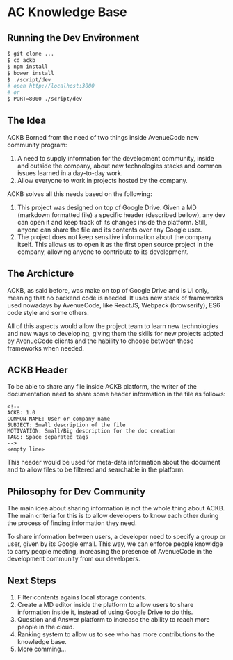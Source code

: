 # AC Knowledge Base

## Running the Dev Environment

```sh
$ git clone ...
$ cd ackb
$ npm install
$ bower install
$ ./script/dev
# open http://localhost:3000
# or
$ PORT=8000 ./script/dev
```

## The Idea

ACKB Borned from the need of two things inside AvenueCode new community program: 

1. A need to supply information for the development community, inside and outside the company, about new technologies stacks and common issues learned in a day-to-day work.
2. Allow everyone to work in projects hosted by the company.

ACKB solves all this needs based on the following:

1. This project was designed on top of Google Drive. Given a MD (markdown formatted file) a specific header (described bellow), any dev can open it and keep track of its changes inside the platform. Still, anyone can share the file and its contents over any Google user.
2. The project does not keep sensitive information about the company itself. This allows us to open it as the first open source project in the company, allowing anyone to contribute to its development.

## The Archicture

ACKB, as said before, was make on top of Google Drive and is UI only, meaning that no backend code is needed. It uses new stack of frameworks used nowadays by  AvenueCode, like ReactJS, Webpack (browserify), ES6 code style and some others. 

All of this aspects would allow the project team to learn new technologies and new ways to developing, giving them the skills for new projects adpted by AvenueCode clients and the hability to choose between those frameworks when needed.

## ACKB Header

To be able to share any file inside ACKB platform, the writer of the documentation need to share some header information in the file as follows:

```
<!--
ACKB: 1.0
COMMON NAME: User or company name
SUBJECT: Small description of the file
MOTIVATION: Small/Big description for the doc creation
TAGS: Space separated tags
-->
<empty line>
```

This header would be used for meta-data information about the document and to allow files to be filtered and searchable in the platform.

## Philosophy for Dev Community

The main idea about sharing information is not the whole thing about ACKB. The main criteria for this is to allow developers to know each other during the process of finding information they need.

To share information between users, a developer need to specify a group or user, given by its Google email. This way, we can enforce people knowldge to carry people meeting, increasing the presence of AvenueCode in the development community from our developers. 

## Next Steps

1. Filter contents agains local storage contents.
1. Create a MD editor inside the platform to allow users to share information inside it, instead of using Google Drive to do this.
2. Question and Answer platform to increase the ability to reach more people in the cloud.
3. Ranking system to allow us to see who has more contributions to the knowledge base.
4. More comming... 